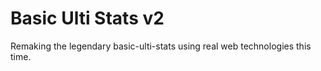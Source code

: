 # Basic Ulti Stats v2

Remaking the legendary basic-ulti-stats using real web technologies this time.
